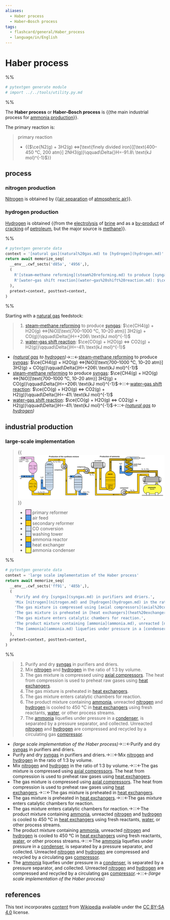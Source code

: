 ```yaml
---
aliases:
  - Haber process
  - Haber–Bosch process
tags:
  - flashcard/general/Haber_process
  - language/in/English
---
```


# Haber process

%%

```Python
# pytextgen generate module
# import ../../tools/utility.py.md
```

%%

The __Haber process__ or __Haber–Bosch process__ is {{the main industrial process for [ammonia production](ammonia%20production.md)}}. <!--SR:!2026-08-30,913,330-->

The primary reaction is:

> primary reaction
>
> - {{$\ce{N2(g) + 3H2(g) <=>[\text{finely divided iron}][\text{400–450 °C, 200 atm}] 2NH3(g)}\qquad\Delta{}H=-91.8\ \text{kJ mol}^{-1}$}} <!--SR:!2024-06-21,21,130-->

## process

### nitrogen production

[Nitrogen](nitrogen.md) is obtained by {{[air separation](air%20separation.md) of [atmospheric air](atmosphere%20of%20Earth.md)}}. <!--SR:!2025-10-23,619,310-->

### hydrogen production

[Hydrogen](hydrogen.md) is obtained {{from the [electrolysis](electrolysis.md) of [brine](brine.md) and as a [by-product](by-product.md) of [cracking](cracking%20(chemistry).md) of [petroleum](petroleum.md), but the major source is [methane](methane.md)}}. <!--SR:!2025-07-10,487,250-->

%%

```Python
# pytextgen generate data
context = '[natural gas](natural%20gas.md) to [hydrogen](hydrogen.md)'
return await memorize_seq(
  __env__.cwf_sects('d85a', '4956',),
  (
    R'[steam–methane reforming](steam%20reforming.md) to produce [syngas](syngas.md): $\ce{CH4(g) + H2O(g) <=>[NiO][\text{700–1000 °C, 10–20 atm}] 3H2(g) + CO(g)}\qquad\Delta{}H=+206\ \text{kJ mol}^{-1}$',
    R'[water–gas shift reaction](water–gas%20shift%20reaction.md): $\ce{CO(g) + H2O(g) <=> CO2(g) + H2(g)}\qquad\Delta{}H=-41\ \text{kJ mol}^{-1}$',
  ),
  pretext=context, posttext=context,
)
```

%%

Starting with a [natural gas](natural%20gas.md) feedstock:

<!--pytextgen generate section="d85a"--><!-- The following content is generated at 2023-05-02T11:22:28.877358+08:00. Any edits will be overridden! -->

> 1. [steam–methane reforming](steam%20reforming.md) to produce [syngas](syngas.md): $\ce{CH4(g) + H2O(g) <=>[NiO][\text{700–1000 °C, 10–20 atm}] 3H2(g) + CO(g)}\qquad\Delta{}H=+206\ \text{kJ mol}^{-1}$
> 2. [water–gas shift reaction](water–gas%20shift%20reaction.md): $\ce{CO(g) + H2O(g) <=> CO2(g) + H2(g)}\qquad\Delta{}H=-41\ \text{kJ mol}^{-1}$

<!--/pytextgen-->

<!--pytextgen generate section="4956"--><!-- The following content is generated at 2024-01-04T20:17:51.755623+08:00. Any edits will be overridden! -->

- _([natural gas](natural%20gas.md) to [hydrogen](hydrogen.md))_→:::←[steam–methane reforming](steam%20reforming.md) to produce [syngas](syngas.md): $\ce{CH4(g) + H2O(g) <=>[NiO][\text{700–1000 °C, 10–20 atm}] 3H2(g) + CO(g)}\qquad\Delta{}H=+206\ \text{kJ mol}^{-1}$ <!--SR:!2024-06-03,3,130!2025-11-23,655,330-->
- [steam–methane reforming](steam%20reforming.md) to produce [syngas](syngas.md): $\ce{CH4(g) + H2O(g) <=>[NiO][\text{700–1000 °C, 10–20 atm}] 3H2(g) + CO(g)}\qquad\Delta{}H=+206\ \text{kJ mol}^{-1}$→:::←[water–gas shift reaction](water–gas%20shift%20reaction.md): $\ce{CO(g) + H2O(g) <=> CO2(g) + H2(g)}\qquad\Delta{}H=-41\ \text{kJ mol}^{-1}$ <!--SR:!2024-07-04,35,190!2025-05-22,454,250-->
- [water–gas shift reaction](water–gas%20shift%20reaction.md): $\ce{CO(g) + H2O(g) <=> CO2(g) + H2(g)}\qquad\Delta{}H=-41\ \text{kJ mol}^{-1}$→:::←_([natural gas](natural%20gas.md) to [hydrogen](hydrogen.md))_ <!--SR:!2024-07-08,336,330!2024-07-03,217,210-->

<!--/pytextgen-->

## industrial production

### large-scale implementation

> {{![process flow diagram of the Haber process](../archives/Wikimedia%20Commons/Haber-Bosch-En.svg)}}
>
> - <span style="border:thin solid black"><span style="border-left:1.2em solid;border-left-color:#ecbae7" title="#ECBAE7">&#xFEFF;</span></span> primary reformer
> - <span style="border:thin solid black"><span style="border-left:1.2em solid;border-left-color:#4d94e1" title="#4D94E1">&#xFEFF;</span></span> air feed
> - <span style="border:thin solid black"><span style="border-left:1.2em solid;border-left-color:#f2c500" title="#F2C500">&#xFEFF;</span></span> secondary reformer
> - <span style="border:thin solid black"><span style="border-left:1.2em solid;border-left-color:#cadaeb" title="#CADAEB">&#xFEFF;</span></span> CO conversion
> - <span style="border:thin solid black"><span style="border-left:1.2em solid;border-left-color:#cadaeb" title="#CADAEB">&#xFEFF;</span></span> washing tower
> - <span style="border:thin solid black"><span style="border-left:1.2em solid;border-left-color:#f2c500" title="#F2C500">&#xFEFF;</span></span> ammonia reactor
> - <span style="border:thin solid black"><span style="border-left:1.2em solid;border-left-color:#4d94e1" title="#4D94E1">&#xFEFF;</span></span> heat exchanger
> - <span style="border:thin solid black"><span style="border-left:1.2em solid;border-left-color:#fffc51" title="#FFFC51">&#xFEFF;</span></span> ammonia condenser <!--SR:!2024-09-28,181,230-->

%%

```Python
# pytextgen generate data
context = 'large scale implementation of the Haber process'
return await memorize_seq(
  __env__.cwf_sects('ff91', '485b',),
  (
    'Purify and dry [syngas](syngas.md) in purifiers and driers.',
    'Mix [nitrogen](nitrogen.md) and [hydrogen](hydrogen.md) in the ratio of 1:3 by volume.',
    'The gas mixture is compressed using [axial compressors](axial%20compressor.md). The heat from compression is used to preheat raw gases using [heat exchangers](heat%20exchanger.md).',
    'The gas mixture is preheated in [heat exchangers](heat%20exchanger.md).',
    'The gas mixture enters catalytic chambers for reaction.',
    'The product mixture containing [ammonia](ammonia.md), unreacted [nitrogen](nitrogen.md) and [hydrogen](hydrogen.md) is cooled to 450 °C in [heat exchangers](heat%20exchanger.md) using fresh reactants, [water](water.md), or other process streams.',
    'The [ammonia](ammonia.md) liquefies under pressure in a [condenser](condenser.md), is separated by a pressure separator, and collected. Unreacted [nitrogen](nitrogen.md) and [hydrogen](hydrogen.md) are compressed and recycled by a circulating gas [compressor](compressor.md).',
  ),
  pretext=context, posttext=context,
)
```

%%

<!--pytextgen generate section="ff91"--><!-- The following content is generated at 2023-05-02T10:02:01.861492+08:00. Any edits will be overridden! -->

> 1. Purify and dry [syngas](syngas.md) in purifiers and driers.
> 2. Mix [nitrogen](nitrogen.md) and [hydrogen](hydrogen.md) in the ratio of 1:3 by volume.
> 3. The gas mixture is compressed using [axial compressors](axial%20compressor.md). The heat from compression is used to preheat raw gases using [heat exchangers](heat%20exchanger.md).
> 4. The gas mixture is preheated in [heat exchangers](heat%20exchanger.md).
> 5. The gas mixture enters catalytic chambers for reaction.
> 6. The product mixture containing [ammonia](ammonia.md), unreacted [nitrogen](nitrogen.md) and [hydrogen](hydrogen.md) is cooled to 450 °C in [heat exchangers](heat%20exchanger.md) using fresh reactants, [water](water.md), or other process streams.
> 7. The [ammonia](ammonia.md) liquefies under pressure in a [condenser](condenser.md), is separated by a pressure separator, and collected. Unreacted [nitrogen](nitrogen.md) and [hydrogen](hydrogen.md) are compressed and recycled by a circulating gas [compressor](compressor.md).

<!--/pytextgen-->

<!--pytextgen generate section="485b"--><!-- The following content is generated at 2024-01-04T20:17:51.833127+08:00. Any edits will be overridden! -->

- _(large scale implementation of the Haber process)_→:::←Purify and dry [syngas](syngas.md) in purifiers and driers. <!--SR:!2025-12-23,662,310!2027-12-11,1309,350-->
- Purify and dry [syngas](syngas.md) in purifiers and driers.→:::←Mix [nitrogen](nitrogen.md) and [hydrogen](hydrogen.md) in the ratio of 1:3 by volume. <!--SR:!2025-10-01,604,310!2026-02-27,709,310-->
- Mix [nitrogen](nitrogen.md) and [hydrogen](hydrogen.md) in the ratio of 1:3 by volume.→:::←The gas mixture is compressed using [axial compressors](axial%20compressor.md). The heat from compression is used to preheat raw gases using [heat exchangers](heat%20exchanger.md). <!--SR:!2025-07-23,461,230!2024-07-18,94,250-->
- The gas mixture is compressed using [axial compressors](axial%20compressor.md). The heat from compression is used to preheat raw gases using [heat exchangers](heat%20exchanger.md).→:::←The gas mixture is preheated in [heat exchangers](heat%20exchanger.md). <!--SR:!2025-01-31,434,290!2024-06-20,22,130-->
- The gas mixture is preheated in [heat exchangers](heat%20exchanger.md).→:::←The gas mixture enters catalytic chambers for reaction. <!--SR:!2026-09-15,926,330!2025-03-20,454,290-->
- The gas mixture enters catalytic chambers for reaction.→:::←The product mixture containing [ammonia](ammonia.md), unreacted [nitrogen](nitrogen.md) and [hydrogen](hydrogen.md) is cooled to 450 °C in [heat exchangers](heat%20exchanger.md) using fresh reactants, [water](water.md), or other process streams. <!--SR:!2024-07-04,63,170!2026-12-02,986,330-->
- The product mixture containing [ammonia](ammonia.md), unreacted [nitrogen](nitrogen.md) and [hydrogen](hydrogen.md) is cooled to 450 °C in [heat exchangers](heat%20exchanger.md) using fresh reactants, [water](water.md), or other process streams.→:::←The [ammonia](ammonia.md) liquefies under pressure in a [condenser](condenser.md), is separated by a pressure separator, and collected. Unreacted [nitrogen](nitrogen.md) and [hydrogen](hydrogen.md) are compressed and recycled by a circulating gas [compressor](compressor.md). <!--SR:!2025-07-05,484,250!2025-05-29,459,250-->
- The [ammonia](ammonia.md) liquefies under pressure in a [condenser](condenser.md), is separated by a pressure separator, and collected. Unreacted [nitrogen](nitrogen.md) and [hydrogen](hydrogen.md) are compressed and recycled by a circulating gas [compressor](compressor.md).→:::←_(large scale implementation of the Haber process)_ <!--SR:!2026-09-09,921,330!2024-06-13,195,230-->

<!--/pytextgen-->

## references

This text incorporates [content](https://en.wikipedia.org/wiki/Haber_process) from [Wikipedia](Wikipedia.md) available under the [CC BY-SA 4.0](https://creativecommons.org/licenses/by-sa/4.0/) license.
